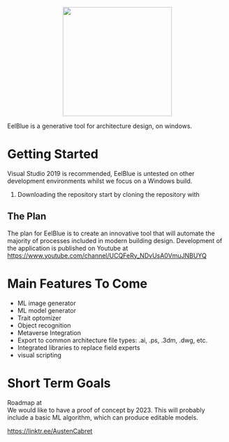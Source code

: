 <p align="center">
  <img width="250" src="https://user-images.githubusercontent.com/85384584/129927770-c435b297-b794-4f83-9c1b-3c667d378583.png">
</p>
 
 
EelBlue is a generative tool for architecture design, on windows.  

# Getting Started  
Visual Studio 2019 is recommended, EelBlue is untested on other development environments whilst we focus on a Windows build.
1. Downloading the repository
start by cloning the repository with 

## The Plan  
The plan for EelBlue is to create an innovative tool that will automate the majority of processes included in modern building design. Development of the application is published on Youtube at https://www.youtube.com/channel/UCQFeRy_NDvUsA0VmuJNBUYQ

# Main Features To Come  
* ML image generator
* ML model generator
* Trait optomizer
* Object recognition
* Metaverse Integration
* Export to common architecture file types: .ai, .ps, .3dm, .dwg, etc.
* Integrated libraries to replace field experts
* visual scripting

# Short Term Goals  
Roadmap at   
We would like to have a proof of concept by 2023. This will probably include a basic ML algorithm, which can produce editable models.

<https://linktr.ee/AustenCabret>
